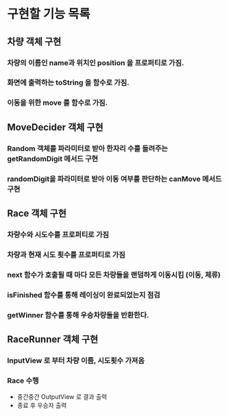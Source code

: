 # 구현할 기능 목록
## 차량 객체 구현
### 차량의 이름인 name과 위치인 position 을 프로퍼티로 가짐.
### 화면에 출력하는 toString 을 함수로 가짐.
### 이동을 위한 move 를 함수로 가짐.

## MoveDecider 객체 구현
### Random 객체를 파라미터로 받아 한자리 수를 돌려주는 getRandomDigit 메서드 구현
### randomDigit을 파라미터로 받아 이동 여부를 판단하는 canMove 메서드 구현

## Race 객체 구현
### 차량수와 시도수를 프로퍼티로 가짐
### 차량과 현재 시도 횟수를 프로퍼티로 가짐
### next 함수가 호출될 때 마다 모든 차량들을 랜덤하게 이동시킴 (이동, 체류)
### isFinished 함수를 통해 레이싱이 완료되었는지 점검
### getWinner 함수를 통해 우승차량들을 반환한다.

## RaceRunner 객체 구현
### InputView 로 부터 차량 이름, 시도횟수 가져옴
### Race 수행
* 중간중간 OutputView 로 결과 출력
* 종료 후 우승자 출력